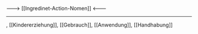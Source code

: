 ---> [[Ingredinet-Action-Nomen]] <---

---
, [[Kindererziehung]], [[Gebrauch]], [[Anwendung]], [[Handhabung]]